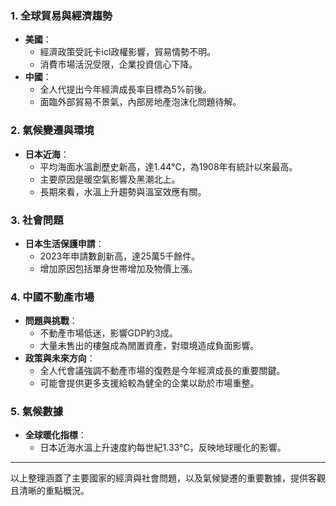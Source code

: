 ### 1. 全球貿易與經濟趨勢
   - **美國**：  
     * 經濟政策受託卡icl政權影響，貿易情勢不明。
     * 消費市場活況受限，企業投資信心下降。
   - **中國**：  
     * 全人代提出今年經濟成長率目標為5%前後。  
     * 面臨外部貿易不景氣，內部房地產泡沫化問題待解。  

### 2. 氣候變遷與環境
   - **日本近海**：  
     * 平均海面水溫創歷史新高，達1.44°C，為1908年有統計以來最高。  
     * 主要原因是暖空氣影響及黑潮北上。  
     * 長期來看，水溫上升趨勢與溫室效應有關。

### 3. 社會問題
   - **日本生活保護申請**：  
     * 2023年申請數創新高，達25萬5千餘件。  
     * 增加原因包括單身世帯增加及物價上漲。  

### 4. 中國不動產市場
   - **問題與挑戰**：  
     * 不動產市場低迷，影響GDP約3成。  
     * 大量未售出的樓盤成為閒置資產，對環境造成負面影響。  
   - **政策與未來方向**：  
     * 全人代會議強調不動產市場的復甦是今年經濟成長的重要關鍵。  
     * 可能會提供更多支援給較為健全的企業以助於市場重整。

### 5. 氣候數據
   - **全球暖化指標**：  
     * 日本近海水溫上升速度約每世紀1.33°C，反映地球暖化的影響。  

---

以上整理涵蓋了主要國家的經濟與社會問題，以及氣候變遷的重要數據，提供客觀且清晰的重點概況。